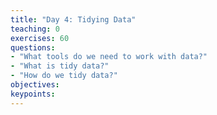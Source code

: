 ```yaml
---
title: "Day 4: Tidying Data"
teaching: 0
exercises: 60
questions:
- "What tools do we need to work with data?"
- "What is tidy data?"
- "How do we tidy data?"
objectives:
keypoints:
---
```

